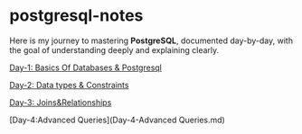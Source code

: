 # postgresql-notes

Here is my journey to mastering **PostgreSQL**, documented day-by-day, with the goal of understanding deeply and explaining clearly.

[Day-1: Basics Of Databases & Postgresql](Day-1-Basics.md)

[Day-2: Data types & Constraints](Day-2-Datatypes%26Constraints.md)

[Day-3: Joins&Relationships](Day-3-Joins&Relationships.md)

[Day-4:Advanced Queries](Day-4-Advanced Queries.md)




